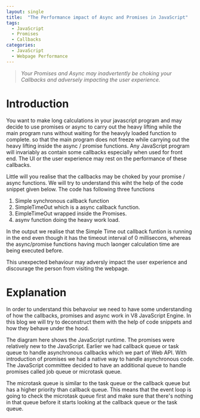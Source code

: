 ```yaml
---
layout: single
title:  "The Performance impact of Async and Promises in JavaScript"
tags:
  - JavaScript
  - Promises
  - Callbacks
categories:
  - JavaScript
  - Webpage Performance
---
```


> *Your Promises and Async may inadvertently be choking your Callbacks and adversely impacting the user experience.*

# Introduction
You want to make long calculations in your javascript program and may decide to use promises or async to carry out the heavy lifting while the main program runs without waiting for the heavyly loaded function to complete. so that the main program does not freeze while carrying out the heavy lifting inside the async / promise functions. Any JavaScript program will invariably as contain some callbacks especially when used for front end. The UI or the user experience may rest on the performance of these callbacks. 

Little will you realise that the callbacks may be choked by your promise / async functions. We will try to understand this wiht the help of the code snippet given below. The code has following three functions

1. Simple synchronous callback function
2. SimpleTimeOut which is a async callback function.
3. EimpleTimeOut wrapped inside the Promises.
4. asynv function doing the heavy work load.

In the output we realise that the Simple Time out callback funtion is running in the end even though it has the timeout interval of 0 millisecons, whereas the async/promise functions having much laonger calculation time are being executed before. 

This unexpected behaviour may adversly impact the user experience and discourage the person from visiting the webpage.

# Explanation

In order to understand this behavoiur we need to have some understanding of how the callbacks, promises and async work in V8 JavaScript Engine. In this blog we will try to deconstruct them with the help of code snippets and how they behave under the hood.

The diagram here shows the JavaScript runtime. The promises were relatively new to the JavaScript. Earlier we had callback queue or task queue to handle asynchronous callbacks which we part of Web API. With introduction of promises we had a native way to handle asynchronous code. The JavaScript committee decided to have an additional queue to handle promises called job queue or microtask queue.

The microtask queue is similar to the task queue or the callback queue but has a higher priority than callback queue. This means that the event loop is going to check the microtask queue first and make sure that there's nothing in that queue before it starts looking at the callback queue or the task queue.
